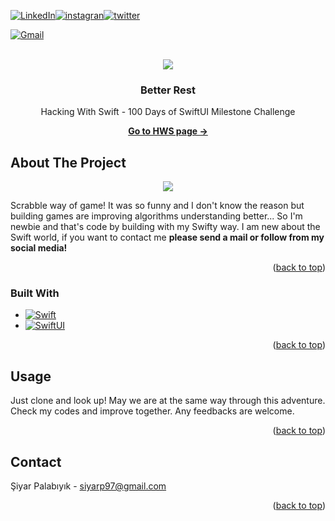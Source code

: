 <!-- Improved compatibility of back to top link: See: https://github.com/othneildrew/Best-README-Template/pull/73 -->
<a id="readme-top"></a>
<!--
*** Thanks for checking out the Best-README-Template. If you have a suggestion
*** that would make this better, please fork the repo and create a pull request
*** or simply open an issue with the tag "enhancement".
*** Don't forget to give the project a star!
*** Thanks again! Now go create something AMAZING! :D
-->



<!-- PROJECT SHIELDS -->
<!--
*** I'm using markdown "reference style" links for readability.
*** Reference links are enclosed in brackets [ ] instead of parentheses ( ).
*** See the bottom of this document for the declaration of the reference variables
*** for contributors-url, forks-url, etc. This is an optional, concise syntax you may use.
*** https://www.markdownguide.org/basic-syntax/#reference-style-links
-->






[![LinkedIn][linkedin-shield]][linkedin-url][![instagran][instagram-shield]][instagram-url][![twitter][twitter-shield]][twitter-url]
 
[![Gmail][Gmail-shield]](mailto:siyarp97@gmail.com)


<!-- PROJECT LOGO -->
<br />
<div align="center">
<img src="https://www.hackingwithswift.com/img/100/swiftui/31.jpg">
<h3 align="center">Better Rest</h3>
 <p align="center">
    Hacking With Swift - 100 Days of SwiftUI Milestone Challenge
 </p>
    <a href="https://www.hackingwithswift.com/100/swiftui/31"><strong>Go to HWS page -></strong></a>
</div>







<!-- ABOUT THE PROJECT -->
## About The Project


<p align = "center">
 <img src="https://media0.giphy.com/media/v1.Y2lkPTc5MGI3NjExZGV4anoydmJuYmVocXBqYnJjd3V1eG5uenY3MjI0eGphZGVsN2piZSZlcD12MV9pbnRlcm5hbF9naWZfYnlfaWQmY3Q9Zw/BtUIWrnkU24j7ccfKU/giphy.gif">


</p>

<p>
Scrabble way of game! It was so funny and I don't know the reason but building games are improving algorithms understanding better...
So I'm newbie and that's code by building with my Swifty way.
I am new about the Swift world, if you want to contact me <strong>please send a mail or follow from my social media!</strong>
</p>
<p align="right">(<a href="#readme-top">back to top</a>)</p>



### Built With

* [![Swift][Swift]][Swift-url]
* [![SwiftUI][SwiftUI]][SwiftUI-url]

<p align="right">(<a href="#readme-top">back to top</a>)</p>


<!-- USAGE EXAMPLES -->
## Usage
Just clone and look up!
May we are at the same way through this adventure. Check my codes and improve together. Any feedbacks are welcome.
<p align="right">(<a href="#readme-top">back to top</a>)</p>

<!-- CONTACT -->
## Contact

Şiyar Palabıyık - siyarp97@gmail.com

<p align="right">(<a href="#readme-top">back to top</a>)</p>

<!-- MARKDOWN LINKS & IMAGES -->
<!-- https://www.markdownguide.org/basic-syntax/#reference-style-links -->
[Gmail-shield]: https://img.shields.io/badge/Send-grey?style=for-the-badge&logo=gmail&&logoColor=red

[linkedin-shield]: https://img.shields.io/badge/Follow-blue?style=for-the-badge&logo=linkedin&&logoColor=fff
[linkedin-url]: https://www.linkedin.com/in/siyarpalabiyik/
[twitter-shield]:https://img.shields.io/badge/Follow-black?style=for-the-badge&logo=x&&logoColor=fff
[twitter-url]: https://x.com/siyarpalabiyik
[instagram-shield]:https://img.shields.io/badge/Follow-red?style=for-the-badge&logo=instagram&&logoColor=fff
[instagram-url]: https://www.instagram.com/siyarpalabiyikk/
[product-screenshot]: https://media0.giphy.com/media/v1.Y2lkPTc5MGI3NjExZXM5aHVnb29maXlrN3JpZW1lZDY4OGp2dGo4Y2JnM2NpMnBrcDcycyZlcD12MV9pbnRlcm5hbF9naWZfYnlfaWQmY3Q9Zw/VCl5Lo7dIsSFv9kHHh/giphy.gif
[Swift]: https://img.shields.io/badge/Swift-orange?style=for-the-badge&logo=swift&&logoColor=fff
[Swift-url]: https://www.apple.com/tr/swift/
[SwiftUI]: https://img.shields.io/badge/Swift%20UI-blue?style=for-the-badge&logo=swift&&logoColor=fff
[SwiftUI-url]: https://developer.apple.com/xcode/swiftui/
